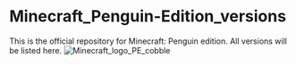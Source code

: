 # Minecraft_Penguin-Edition_versions
This is the official repository for Minecraft: Penguin edition. All versions will be listed here.
![Minecraft_logo_PE_cobble](https://github.com/user-attachments/assets/437945c5-489b-4756-aabe-3455be01b429)

